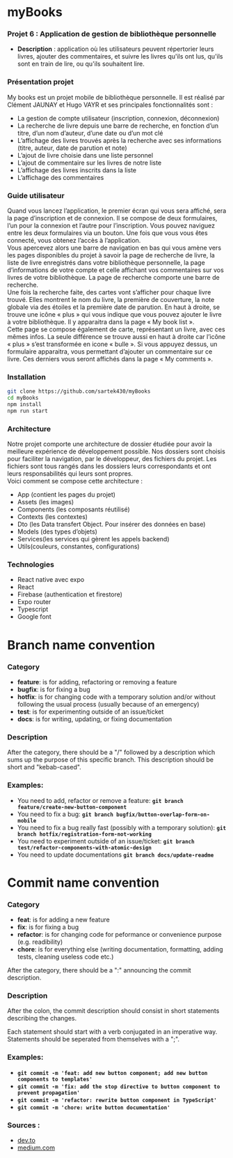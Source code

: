 # myBooks

### **Projet 6 : Application de gestion de bibliothèque personnelle**

- **Description** : application où les utilisateurs peuvent répertorier leurs livres, ajouter des commentaires, et suivre les livres qu'ils ont lus, qu'ils sont en train de lire, ou qu'ils souhaitent lire.

### Présentation projet

My books est un projet mobile de bibliothèque personnelle. Il est réalisé par Clément JAUNAY et Hugo VAYR et ses principales fonctionnalités sont :
- La gestion de compte utilisateur (inscription, connexion, déconnexion)
-	La recherche de livre depuis une barre de recherche, en fonction d’un titre, d’un nom d’auteur, d’une date ou d’un mot clé
-	L’affichage des livres trouvés après la recherche avec ses informations (titre, auteur, date de parution et note)
-	L’ajout de livre choisie dans une liste personnel
-	L’ajout de commentaire sur les livres de notre liste
-	L’affichage des livres inscrits dans la liste
-	L’affichage des commentaires 

### Guide utilisateur

Quand vous lancez l’application, le premier écran qui vous sera affiché, sera la page d’inscription et de connexion. 
Il se compose de deux formulaires, l’un pour la connexion et l’autre pour l’inscription. Vous pouvez naviguez entre les deux formulaires via un bouton. Une fois que vous vous êtes connecté, vous obtenez l’accès à l’application.\
Vous apercevez alors une barre de navigation en bas qui vous amène vers les pages disponibles du projet à savoir la page de recherche de livre, la liste de livre enregistrés dans votre bibliothèque personnelle, la page d’informations de votre compte et celle affichant vos commentaires sur vos livres de votre bibliothèque. La page de recherche comporte une barre de recherche.\
Une fois la recherche faite, des cartes vont s’afficher pour chaque livre trouvé. Elles montrent le nom du livre, la première de couverture, la note globale via des étoiles et la première date de parution. En haut à droite, se trouve une icône « plus » qui vous indique que vous pouvez ajouter le livre à votre bibliothèque. Il y apparaitra dans la page « My book list ».\
Cette page se compose également de carte, représentant un livre, avec ces mêmes infos. La seule différence se trouve aussi en haut à droite car l’icône « plus » s’est transformée en icone « bulle ». Si vous appuyez dessus, un formulaire apparaitra, vous permettant d’ajouter un commentaire sur ce livre. Ces derniers vous seront affichés dans la page « My comments ».


### Installation

```bash
git clone https://github.com/sartek430/myBooks
cd myBooks
npm install
npm run start
```

### Architecture

Notre projet comporte une architecture de dossier étudiée pour avoir la meilleure expérience de développement possible. Nos dossiers sont choisis pour faciliter la navigation, par le développeur, des fichiers du projet. Les fichiers sont tous rangés dans les dossiers leurs correspondants et ont leurs responsabilités qui leurs sont propres.\
Voici comment se compose cette architecture : 
- App (contient les pages du projet)
- 	Assets (les images)
-	Components (les composants réutilisé)
-	Contexts (les contextes)
-	Dto (les Data transfert Object. Pour insérer des données en base) 
-	Models (des types d’objets)
-	Services(les services qui gèrent les appels backend)
-	Utils(couleurs, constantes, configurations)

### Technologies

- React native avec expo
- React
- Firebase (authentication et firestore)
- Expo router
- Typescript
- Google font

# Branch name convention

### Category

- **feature**: is for adding, refactoring or removing a feature
- **bugfix**: is for fixing a bug
- **hotfix**: is for changing code with a temporary solution and/or without following the usual process (usually because of an emergency)
- **test**: is for experimenting outside of an issue/ticket
- **docs**: is for writing, updating, or fixing documentation

### Description

After the category, there should be a "/" followed by a description which sums up the purpose of this specific branch. This description should be short and "kebab-cased".

### Examples:

- You need to add, refactor or remove a feature: **`git branch feature/create-new-button-component`**
- You need to fix a bug: **`git branch bugfix/button-overlap-form-on-mobile`**
- You need to fix a bug really fast (possibly with a temporary solution): **`git branch hotfix/registration-form-not-working`**
- You need to experiment outside of an issue/ticket: **`git branch test/refactor-components-with-atomic-design`**
- You need to update documentations **`git branch docs/update-readme`**

# Commit name convention

### Category

- **feat**: is for adding a new feature
- **fix**: is for fixing a bug
- **refactor**: is for changing code for peformance or convenience purpose (e.g. readibility)
- **chore**: is for everything else (writing documentation, formatting, adding tests, cleaning useless code etc.)

After the category, there should be a ":" announcing the commit description.

### Description

After the colon, the commit description should consist in short statements describing the changes.

Each statement should start with a verb conjugated in an imperative way. Statements should be seperated from themselves with a ";".

### Examples:

- **`git commit -m 'feat: add new button component; add new button components to templates'`**
- **`git commit -m 'fix: add the stop directive to button component to prevent propagation'`**
- **`git commit -m 'refactor: rewrite button component in TypeScript'`**
- **`git commit -m 'chore: write button documentation'`**

### Sources :

- [dev.to](https://dev.to/varbsan/a-simplified-convention-for-naming-branches-and-commits-in-git-il4)
- [medium.com](https://medium.com/@abhay.pixolo/naming-conventions-for-git-branches-a-cheatsheet-8549feca2534)
